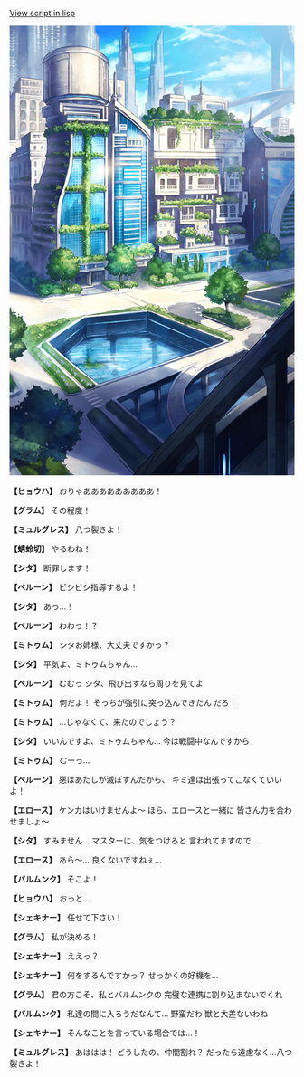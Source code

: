 [View script in lisp](../scripts/210101081.txt)

![in_city.png](../images/backgrounds/in_city.png)

**【ヒョウハ】**
おりゃあああああああああ！

**【グラム】**
その程度！

**【ミュルグレス】**
八つ裂きよ！

**【蜻蛉切】**
やるわね！

**【シタ】**
断罪します！

**【ペルーン】**
ビシビシ指導するよ！

**【シタ】**
あっ…！

**【ペルーン】**
わわっ！？

**【ミトゥム】**
シタお姉様、大丈夫ですかっ？

**【シタ】**
平気よ、ミトゥムちゃん…

**【ペルーン】**
むむっ
シタ、飛び出すなら周りを見てよ

**【ミトゥム】**
何だよ！
そっちが強引に突っ込んできたん
だろ！

**【ミトゥム】**
…じゃなくて、来たのでしょう？

**【シタ】**
いいんですよ、ミトゥムちゃん…
今は戦闘中なんですから

**【ミトゥム】**
むーっ…

**【ペルーン】**
悪はあたしが滅ぼすんだから、
キミ達は出張ってこなくていいよ！

**【エロース】**
ケンカはいけませんよ～
ほら、エロースと一緒に
皆さん力を合わせましょ～

**【シタ】**
すみません…
マスターに、気をつけろと
言われてますので…

**【エロース】**
あら～…
良くないですねぇ…

**【バルムンク】**
そこよ！

**【ヒョウハ】**
おっと…

**【シェキナー】**
任せて下さい！

**【グラム】**
私が決める！

**【シェキナー】**
ええっ？

**【シェキナー】**
何をするんですかっ？
せっかくの好機を…

**【グラム】**
君の方こそ、私とバルムンクの
完璧な連携に割り込まないでくれ

**【バルムンク】**
私達の間に入ろうだなんて…
野蛮だわ
獣と大差ないわね

**【シェキナー】**
そんなことを言っている場合では…！

**【ミュルグレス】**
あははは！
どうしたの、仲間割れ？
だったら遠慮なく…八つ裂きよ！